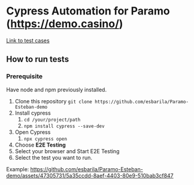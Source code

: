 #  Cypress Automation for Paramo (https://demo.casino/)

[Link to test cases](/features/)

## How to run tests

### Prerequisite
Have node and npm previously installed.

1. Clone this repository
    `git clone https://github.com/esbarila/Paramo-Esteban-demo`
2. Install cypress
    1. `cd /your/project/path`
    2. `npm install cypress --save-dev`
3. Open Cypress
    1. `npx cypress open`
4. Choose **E2E Testing**
5. Select your browser and Start E2E Testing
6. Select the test you want to run.

Example:
https://github.com/esbarila/Paramo-Esteban-demo/assets/47305731/5a35ccdd-8aef-4403-80e9-510bab3cf847